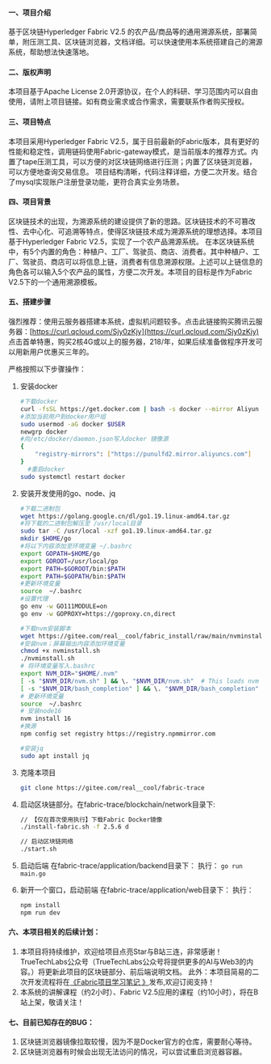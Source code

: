 #### 一、项目介绍
基于区块链Hyperledger Fabric V2.5 的农产品/商品等的通用溯源系统，部署简单，附压测工具、区块链浏览器，文档详细。可以快速使用本系统搭建自己的溯源系统，帮助想法快速落地。

#### 二、版权声明
本项目基于Apache License 2.0开源协议，在个人的科研、学习范围内可以自由使用，请附上项目链接。如有商业需求或合作需求，需要联系作者购买授权。

#### 三、项目特点
本项目采用Hyperledger Fabric V2.5，属于目前最新的Fabric版本，具有更好的性能和稳定性，调用链码使用Fabric-gateway模式，是当前版本的推荐方式。内置了tape压测工具，可以方便的对区块链网络进行压测；内置了区块链浏览器，可以方便地查询交易信息。
项目结构清晰，代码注释详细，方便二次开发。结合了mysql实现账户注册登录功能，更符合真实业务场景。
#### 四、项目背景
区块链技术的出现，为溯源系统的建设提供了新的思路。区块链技术的不可篡改性、去中心化、可追溯等特点，使得区块链技术成为溯源系统的理想选择。本项目基于Hyperledger Fabric V2.5，实现了一个农产品溯源系统。 在本区块链系统中，有5个内置的角色：种植户、工厂、驾驶员、商店、消费者。其中种植户、工厂、驾驶员、商店可以将信息上链，消费者有信息溯源权限。上述可以上链信息的角色各可以输入5个农产品的属性，方便二次开发。本项目的目标是作为Fabric V2.5下的一个通用溯源模板。

#### 五、搭建步骤
 强烈推荐：使用云服务器搭建本系统，虚拟机问题较多。点击此链接购买腾讯云服务器：[https://curl.qcloud.com/Sjy0zKjy](https://curl.qcloud.com/Sjy0zKjy) 点击首单特惠，购买2核4G或以上的服务器，218/年，如果后续准备做程序开发可以用新用户优惠买三年的。

严格按照以下步骤操作：

1. 安装docker 

	```bash
	#下载docker 
	curl -fsSL https://get.docker.com | bash -s docker --mirror Aliyun 
	#添加当前用户到docker用户组 
	sudo usermod -aG docker $USER 
	newgrp docker 
	#向/etc/docker/daemon.json写入docker 镜像源
	{
	    "registry-mirrors": ["https://punulfd2.mirror.aliyuncs.com"]
	}
	  #重启docker 
	sudo systemctl restart docker
	```

2. 安装开发使用的go、node、jq

	```bash
	#下载二进制包
	wget https://golang.google.cn/dl/go1.19.linux-amd64.tar.gz
	#将下载的二进制包解压至 /usr/local目录
	sudo tar -C /usr/local -xzf go1.19.linux-amd64.tar.gz
	mkdir $HOME/go
	#将以下内容添加至环境变量 ~/.bashrc
	export GOPATH=$HOME/go
	export GOROOT=/usr/local/go
	export PATH=$GOROOT/bin:$PATH
	export PATH=$GOPATH/bin:$PATH
	#更新环境变量
	source  ~/.bashrc 
	#设置代理
	go env -w GO111MODULE=on
	go env -w GOPROXY=https://goproxy.cn,direct
	
	#下载nvm安装脚本
	wget https://gitee.com/real__cool/fabric_install/raw/main/nvminstall.sh
	#安装nvm；屏幕输出内容添加环境变量
	chmod +x nvminstall.sh
	./nvminstall.sh
	# 将环境变量写入.bashrc
	export NVM_DIR="$HOME/.nvm"
	[ -s "$NVM_DIR/nvm.sh" ] && \. "$NVM_DIR/nvm.sh"  # This loads nvm
	[ -s "$NVM_DIR/bash_completion" ] && \. "$NVM_DIR/bash_completion"  # This loads nvm bash_completion
	# 更新环境变量
	source  ~/.bashrc
	# 安装node16
	nvm install 16
	#换源
	npm config set registry https://registry.npmmirror.com
	
	#安装jq 
	sudo apt install jq
	```



3. 克隆本项目 

	```bash
	git clone https://gitee.com/real__cool/fabric-trace
	```

4. 启动区块链部分。在fabric-trace/blockchain/network目录下:

	```bash
	// 【仅在首次使用执行】下载Fabric Docker镜像
	./install-fabric.sh -f 2.5.6 d 
	```

	```bash
	// 启动区块链网络
	./start.sh
	```


5. 启动后端 在fabric-trace/application/backend目录下： 执行： `go run main.go`

6. 新开一个窗口，启动前端 在fabric-trace/application/web目录下： 执行： 

	```bash
	npm install 
	npm run dev
	```

#### 六、本项目相关的后续计划：

1. 本项目将持续维护，欢迎给项目点亮Star与B站三连，非常感谢！TrueTechLabs公众号（TrueTechLabs公众号将提供更多的AI与Web3的内容。）将更新此项目的区块链部分、前后端说明文档。
此外：本项目简易的二次开发流程将在[《Fabric项目学习笔记 》](https://blog.csdn.net/qq_41575489/category_12075943.html)发布,欢迎订阅支持！
2. 本系统的讲解课程（约2小时）、Fabric V2.5应用的课程（约10小时），将在B站上架，敬请关注！

#### 七、目前已知存在的BUG：
1. 区块链浏览器镜像拉取较慢，因为不是Docker官方的仓库，需要耐心等待。
2. 区块链浏览器有时候会出现无法访问的情况，可以尝试重启浏览器容器。
